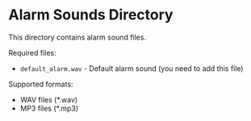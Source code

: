 # Alarm Sounds Directory

This directory contains alarm sound files.

Required files:
- `default_alarm.wav` - Default alarm sound (you need to add this file)

Supported formats:
- WAV files (*.wav)
- MP3 files (*.mp3) 